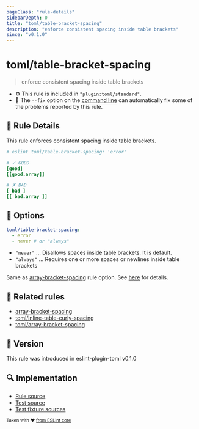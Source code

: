 ```yaml
---
pageClass: "rule-details"
sidebarDepth: 0
title: "toml/table-bracket-spacing"
description: "enforce consistent spacing inside table brackets"
since: "v0.1.0"
---
```


# toml/table-bracket-spacing

> enforce consistent spacing inside table brackets

- :gear: This rule is included in `"plugin:toml/standard"`.
- :wrench: The `--fix` option on the [command line](https://eslint.org/docs/user-guide/command-line-interface#fixing-problems) can automatically fix some of the problems reported by this rule.

## :book: Rule Details

This rule enforces consistent spacing inside table brackets.

<eslint-code-block fix>

<!-- eslint-skip -->

```toml
# eslint toml/table-bracket-spacing: 'error'

# ✓ GOOD
[good]
[[good.array]]

# ✗ BAD
[ bad ]
[[ bad.array ]]
```

</eslint-code-block>

## :wrench: Options

```yaml
toml/table-bracket-spacing:
  - error
  - never # or "always"
```

- `"never"` ... Disallows spaces inside table brackets. It is default.
- `"always"` ... Requires one or more spaces or newlines inside table brackets

Same as [array-bracket-spacing] rule option. See [here](https://eslint.org/docs/rules/array-bracket-spacing#options) for details.

## :couple: Related rules

- [array-bracket-spacing]
- [toml/inline-table-curly-spacing]
- [toml/array-bracket-spacing]

[array-bracket-spacing]: https://eslint.org/docs/rules/array-bracket-spacing
[toml/inline-table-curly-spacing]: ./inline-table-curly-spacing.md
[toml/array-bracket-spacing]: ./array-bracket-spacing.md

## :rocket: Version

This rule was introduced in eslint-plugin-toml v0.1.0

## :mag: Implementation

- [Rule source](https://github.com/ota-meshi/eslint-plugin-toml/blob/main/src/rules/table-bracket-spacing.ts)
- [Test source](https://github.com/ota-meshi/eslint-plugin-toml/blob/main/tests/src/rules/table-bracket-spacing.ts)
- [Test fixture sources](https://github.com/ota-meshi/eslint-plugin-toml/tree/main/tests/fixtures/rules/table-bracket-spacing)

<sup>Taken with ❤️ [from ESLint core](https://eslint.org/docs/rules/array-bracket-spacing)</sup>
